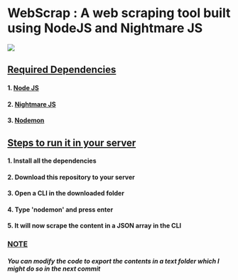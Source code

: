 <h1>WebScrap : A web scraping tool built using NodeJS and Nightmare JS</h1>

![](https://github.com/ShankarNarayananS/WebScraper/blob/master/Hacker-News.gif)

<h2><ins>Required Dependencies</ins></h2>
<h4>1. <a href="https://nodejs.org/en/download/">Node JS</a></h4>
<h4>2. <a href="http://www.nightmarejs.org/">Nightmare JS</a></h4>
<h4>3. <a href="https://www.npmjs.com/package/nodemon">Nodemon</a></h4>

<h2><ins>Steps to run it in your server</ins></h2>
<h4>1. Install all the dependencies </h4>
<h4>2. Download this repository to your server </h4>
<h4>3. Open a CLI in the downloaded folder</h4>
<h4>4. Type 'nodemon' and press enter </h4>
<h4>5. It will now scrape the content in a JSON array in the CLI </h4>

<h3><ins>NOTE</ins></h3>
<h5> You can modify the code to export the contents in a text folder which I might do so in the next commit </h5>
